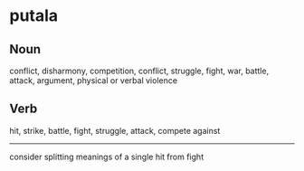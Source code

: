 putala
===

Noun
---

conflict, disharmony, competition, conflict, struggle, fight, war, battle, attack, argument, physical or verbal violence

Verb
---

hit, strike, battle, fight, struggle, attack, compete against

----

consider splitting meanings of a single hit from fight